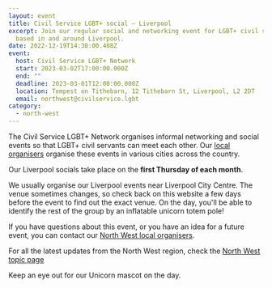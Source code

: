 ```yaml
---
layout: event
title: Civil Service LGBT+ social – Liverpool
excerpt: Join our regular social and networking event for LGBT+ civil servants
  based in and around Liverpool.
date: 2022-12-19T14:38:00.408Z
event:
  host: Civil Service LGBT+ Network
  start: 2023-03-02T17:00:00.000Z
  end: ""
  deadline: 2023-03-01T12:00:00.000Z
  location: Tempest on Tithebarn, 12 Tithebarn St, Liverpool, L2 2DT
  email: northwest@civilservice.lgbt
category:
  - north-west
---
```

The Civil Service LGBT+ Network organises informal networking and social events so that LGBT+ civil servants can meet each other. Our [local organisers](/team) organise these events in various cities across the country.

Our Liverpool socials take place on the **first Thursday of each month**. 

We usually organise our Liverpool events near Liverpool City Centre. The venue sometimes changes, so check back on this website a few days before the event to find out the exact venue. On the day, you'll be able to identify the rest of the group by an inflatable unicorn totem pole!

If you have questions about this event, or you have an idea for a future event, you can contact our [North West local organisers](mailto:northwest@civilservice.lgbt).

For all the latest updates from the North West region, check the [North West topic page](/topic/north-west)

Keep an eye out for our Unicorn mascot on the day.